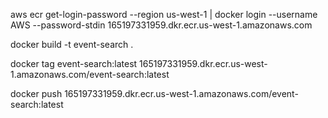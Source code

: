 aws ecr get-login-password --region us-west-1 | docker login --username AWS --password-stdin 165197331959.dkr.ecr.us-west-1.amazonaws.com

docker build -t event-search .

docker tag event-search:latest 165197331959.dkr.ecr.us-west-1.amazonaws.com/event-search:latest

docker push 165197331959.dkr.ecr.us-west-1.amazonaws.com/event-search:latest
